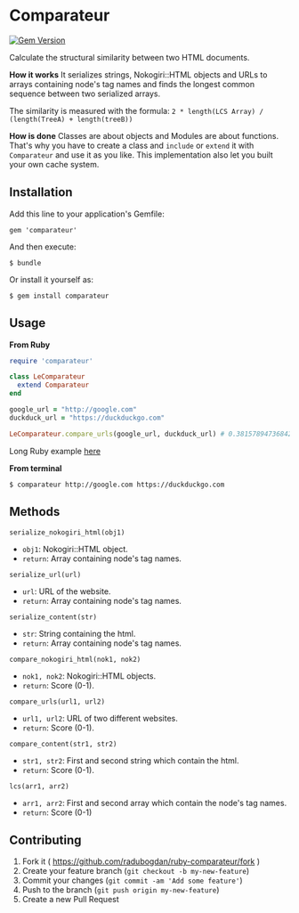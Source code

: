 # Comparateur

[![Gem Version](https://badge.fury.io/rb/comparateur.svg)](http://badge.fury.io/rb/comparateur)

Calculate the structural similarity between two HTML documents.

**How it works**
It serializes strings, Nokogiri::HTML objects and URLs to arrays containing node's tag names and finds the longest common sequence between two serialized arrays.

The similarity is measured with the formula:
`2 * length(LCS Array) / (length(TreeA) + length(treeB))`

**How is done**
Classes are about objects and Modules are about functions. That's why you have to create a class and `include` or `extend` it with `Comparateur` and use it as you like. This implementation also let you built your own cache system.

## Installation

Add this line to your application's Gemfile:

    gem 'comparateur'

And then execute:

    $ bundle

Or install it yourself as:

    $ gem install comparateur

## Usage

**From Ruby**

```ruby
require 'comparateur'

class LeComparateur
  extend Comparateur
end

google_url = "http://google.com"
duckduck_url = "https://duckduckgo.com"

LeComparateur.compare_urls(google_url, duckduck_url) # 0.3815789473684211
```

Long Ruby example [here](https://raw.githubusercontent.com/radubogdan/ruby-comparateur/master/examples/a.rb)

**From terminal**
```
$ comparateur http://google.com https://duckduckgo.com
```

## Methods

`serialize_nokogiri_html(obj1)`
- `obj1`: Nokogiri::HTML object.
- `return`: Array containing node's tag names.

`serialize_url(url)`
- `url`: URL of the website.
- `return`: Array containing node's tag names.

`serialize_content(str)`
- `str`: String containing the html.
- `return`: Array containing node's tag names.

`compare_nokogiri_html(nok1, nok2)`
- `nok1, nok2`: Nokogiri::HTML objects.
- `return`: Score (0-1).

`compare_urls(url1, url2)`
- `url1, url2`: URL of two different websites.
- `return`: Score (0-1).

`compare_content(str1, str2)`
- `str1, str2`: First and second string which contain the html.
- `return`: Score (0-1).

`lcs(arr1, arr2)`
- `arr1, arr2`: First and second array which contain the node's tag names.
- `return`: Score (0-1)

## Contributing

1. Fork it ( https://github.com/radubogdan/ruby-comparateur/fork )
2. Create your feature branch (`git checkout -b my-new-feature`)
3. Commit your changes (`git commit -am 'Add some feature'`)
4. Push to the branch (`git push origin my-new-feature`)
5. Create a new Pull Request
